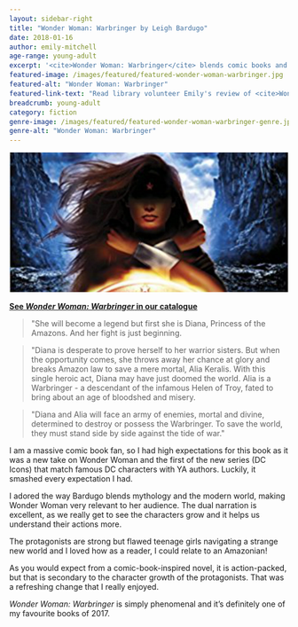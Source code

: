 ```yaml
---
layout: sidebar-right
title: "Wonder Woman: Warbringer by Leigh Bardugo"
date: 2018-01-16
author: emily-mitchell
age-range: young-adult
excerpt: '<cite>Wonder Woman: Warbringer</cite> blends comic books and YA, mythology and modernity, and action and characterisation.'
featured-image: /images/featured/featured-wonder-woman-warbringer.jpg
featured-alt: "Wonder Woman: Warbringer"
featured-link-text: "Read library volunteer Emily's review of <cite>Wonder Woman: Warbringer</cite>, by Leigh Bardugo."
breadcrumb: young-adult
category: fiction
genre-image: /images/featured/featured-wonder-woman-warbringer-genre.jpg
genre-alt: "Wonder Woman: Warbringer"
---
```


![Wonder Woman: Warbringer](/images/featured/featured-wonder-woman-warbringer.jpg)

**[See <cite>Wonder Woman: Warbringer</cite> in our catalogue](https://suffolk.spydus.co.uk/cgi-bin/spydus.exe/ENQ/OPAC/BIBENQ?BRN=2188921)**

> "She will become a legend but first she is Diana, Princess of the Amazons. And her fight is just beginning.

> "Diana is desperate to prove herself to her warrior sisters. But when the opportunity comes, she throws away her chance at glory and breaks Amazon law to save a mere mortal, Alia Keralis. With this single heroic act, Diana may have just doomed the world. Alia is a Warbringer - a descendant of the infamous Helen of Troy, fated to bring about an age of bloodshed and misery.

> "Diana and Alia will face an army of enemies, mortal and divine, determined to destroy or possess the Warbringer. To save the world, they must stand side by side against the tide of war."

I am a massive comic book fan, so I had high expectations for this book as it was a new take on Wonder Woman and the first of the new series (DC Icons) that match famous DC characters with YA authors. Luckily, it smashed every expectation I had.

I adored the way Bardugo blends mythology and the modern world, making Wonder Woman very relevant to her audience. The dual narration is excellent, as we really get to see the characters grow and it helps us understand their actions more.

The protagonists are strong but flawed teenage girls navigating a strange new world and I loved how as a reader, I could relate to an Amazonian!

As you would expect from a comic-book-inspired novel, it is action-packed, but that is secondary to the character growth of the protagonists. That was a refreshing change that I really enjoyed.

<cite>Wonder Woman: Warbringer</cite> is simply phenomenal and it’s definitely one of my favourite books of 2017.
